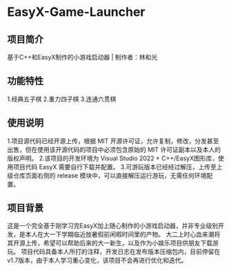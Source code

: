 # EasyX-Game-Launcher

## 项目简介
基于C++和EasyX制作的小游戏启动器 | 制作者：林和光

## 功能特性
  1.经典五子棋
  2.重力四子棋
  3.连通六贯棋

## 使用说明
  1.项目源代码已经开源上传，根据 MIT 开源许可证，允许复制，修改，分发甚至出售，但在使用该开源代码的项目中必须包含原始的 MIT 许可证副本以及本人的版权声明。
  2.该项目的开发环境为 Visual Studio 2022 + C++/EasyX图形库，使用项目代码 EasyX 需要自行下载并配置。
  3.可游玩版本已经经过解压，上传至上级仓库页面右侧的 release 模块中，可以直接解压运行游玩，无需任何环境配置。

## 项目背景
  这是一个完全基于刚学习完EasyX加上随心制作的小游戏启动器，并非专业级别开发，是本人在大一下学期临近放暑假前闲暇时间里的产物。
  大二上时心血来潮将其开源上传，希望可以帮助后来的大一新生，以及作为小娱乐项目供朋友下载游玩。
  项目代码具备本人所打的注释，开发日志在发布版本压缩包内，目前停留在v1.7版本，由于本人学习重心变化，该项目不会再进行优化和迭代。
